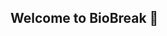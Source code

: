 ## Welcome to BioBreak 👋

<!--

**BioBreak Provides Biotech Investors With:**

📈 Stock chart with technical analysis tools and indicators
![image](https://user-images.githubusercontent.com/106357206/220455462-c02d4bf1-aedb-46f9-aca3-7d7cf37ad0d1.png)

📰 Recent news about searched company
🧬 Clinical trials associated with a searched company, including summary, mechanism of action, dates, and more
💯 Breakdown of stock ownership, %'s and top 10 institutional holders
![image](https://user-images.githubusercontent.com/106357206/220455793-388d50a3-907a-48e8-b476-7a4856a086dc.png)

📊 10Q attributes extending back 10 years, graphed by quarter, and filterable by desired attribute
![image](https://user-images.githubusercontent.com/106357206/220455840-091ac6a1-66ba-4c0e-b19d-afb0aa6e41cf.png)
![image](https://user-images.githubusercontent.com/106357206/220455866-820dc1f4-5d65-40d4-909a-052cdf673972.png)

**Coming Soon**
🗓️ Catalyst calendar including material catalysts like PDUFA's, data readouts and more
![image](https://user-images.githubusercontent.com/106357206/220455979-a9fca265-19ba-4f6d-9929-00c58d18e342.png)

💊 3d modeling of pipeline assets and quick link to competition / similar studies
-->
